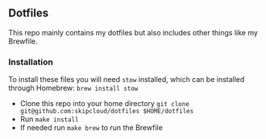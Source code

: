 ## Dotfiles

This repo mainly contains my dotfiles but also includes other things like my Brewfile.

### Installation

To install these files you will need `stow` installed, which can be installed through Homebrew: `brew install stow`

- Clone this repo into your home directory `git clone git@github.com:skipcloud/dotfiles $HOME/dotfiles`
- Run `make install`
- If needed run `make brew` to run the Brewfile

